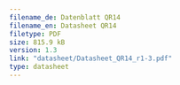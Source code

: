 ```yaml
---
filename_de: Datenblatt QR14
filename_en: Datasheet QR14
filetype: PDF
size: 815.9 kB
version: 1.3
link: "datasheet/Datasheet_QR14_r1-3.pdf"
type: datasheet
---
```

